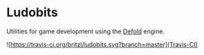 # Ludobits
Utilities for game development using the [Defold](http://www.defold.com) engine.

![https://travis-ci.org/britzl/ludobits.svg?branch=master](Travis-CI)
